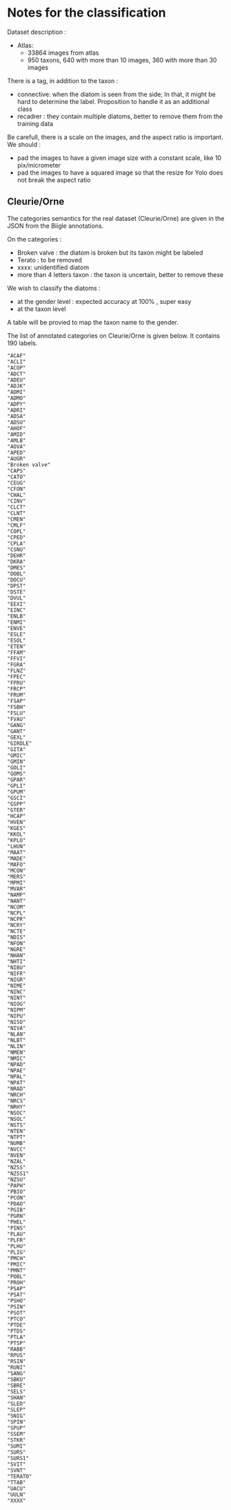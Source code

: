 # Notes for the classification

Dataset description :

- Atlas:
	- 33864 images from atlas
	- 950 taxons, 640 with more than 10 images, 360 with more than 30 images

There is a tag, in addition to the taxon :

- connective: when the diatom is seen from the side; In that, it might be hard
  to determine the label. Proposition to handle it as an additional class
- recadrer : they contain multiple diatoms, better to remove them from the
  training data

Be carefull, there is a scale on the images, and the aspect ratio is important.
We should :

- pad the images to have a given image size with a constant scale, like 10
  pix/micrometer
- pad the images to have a squared image so that the resize for Yolo does not
  break the aspect ratio


## Cleurie/Orne

The categories semantics for the real dataset (Cleurie/Orne) are given in the JSON from the Biigle annotations.

On the categories :

- Broken valve : the diatom is broken but its taxon might be labeled
- Terato : to be removed
- xxxx: unidentified diatom
- more than 4 letters taxon : the taxon is uncertain, better to remove these

We wish to classify the diatoms :

- at the gender level :  expected accuracy at 100% , super easy
- at the taxon level  

A table will be provied to map the taxon name to the gender.

The list of annotated categories on Cleurie/Orne is given below. It contains 190
labels.

```
"ACAF"
"ACLI"
"ACOP"
"ADCT"
"ADEU"
"ADJK"
"ADMI"
"ADMO"
"ADPY"
"ADRI"
"ADSA"
"ADSU"
"AHOF"
"AMID"
"AMLB"
"AOVA"
"APED"
"AUGR"
"Broken valve"
"CAPS"
"CATO"
"CEUG"
"CFON"
"CHAL"
"CINV"
"CLCT"
"CLNT"
"CMEN"
"CMLF"
"COPL"
"CPED"
"CPLA"
"CSNU"
"DEHR"
"DKRA"
"DMES"
"DOBL"
"DOCU"
"DPST"
"DSTE"
"DVUL"
"EEXI"
"EINC"
"ENLB"
"ENMI"
"ENVE"
"ESLE"
"ESOL"
"ETEN"
"FFAM"
"FFVI"
"FGRA"
"FLNZ"
"FPEC"
"FPRU"
"FRCP"
"FRUM"
"FSAP"
"FSBH"
"FSLU"
"FVAU"
"GANG"
"GANT"
"GEXL"
"GIRDLE"
"GITA"
"GMIC"
"GMIN"
"GOLI"
"GOMS"
"GPAR"
"GPLI"
"GPUM"
"GSCI"
"GSPP"
"GTER"
"HCAP"
"HVEN"
"KGES"
"KKOL"
"KPLO"
"LHUN"
"MAAT"
"MADE"
"MAFO"
"MCON"
"MERS"
"MPMI"
"MVAR"
"NAMP"
"NANT"
"NCOM"
"NCPL"
"NCPR"
"NCRY"
"NCTE"
"NDIS"
"NFON"
"NGRE"
"NHAN"
"NHTI"
"NIBU"
"NIFR"
"NIGR"
"NIME"
"NINC"
"NINT"
"NIOG"
"NIPM"
"NIPU"
"NISO"
"NIVA"
"NLAN"
"NLBT"
"NLIN"
"NMEN"
"NMIC"
"NPAD"
"NPAE"
"NPAL"
"NPAT"
"NRAD"
"NRCH"
"NRCS"
"NRHY"
"NSOC"
"NSOL"
"NSTS"
"NTEN"
"NTPT"
"NUMB"
"NVCC"
"NVEN"
"NZAL"
"NZSS"
"NZSS1"
"NZSU"
"PAPH"
"PBIO"
"PCON"
"PDAO"
"PGIB"
"PGRN"
"PHEL"
"PINS"
"PLAU"
"PLFR"
"PLHU"
"PLIG"
"PMCH"
"PMIC"
"PMNT"
"POBL"
"PROH"
"PSAP"
"PSAT"
"PSHO"
"PSIN"
"PSOT"
"PTCO"
"PTDE"
"PTDS"
"PTLA"
"PTSP"
"RABB"
"RPUS"
"RSIN"
"RUNI"
"SANG"
"SBKU"
"SBRE"
"SELS"
"SHAN"
"SLED"
"SLEP"
"SNIG"
"SPIN"
"SPUP"
"SSEM"
"STKR"
"SUMI"
"SURS"
"SURS1"
"SVIT"
"SVNT"
"TERATO"
"TTAB"
"UACU"
"UULN"
"XXXX"
```
